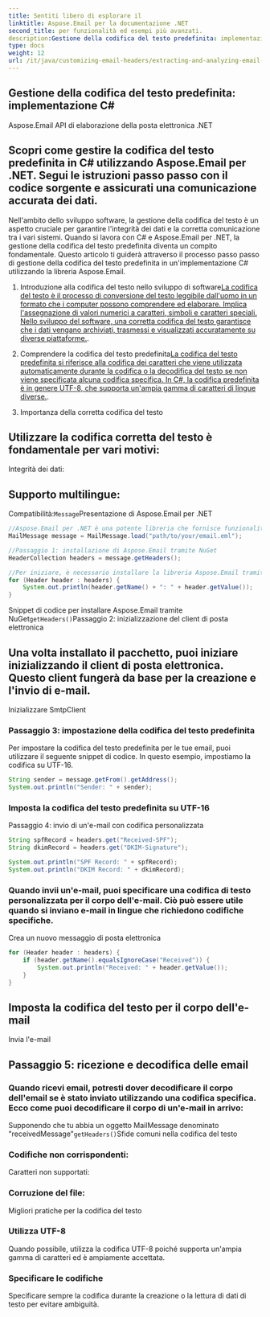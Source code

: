 ```yaml
---
title: Sentiti libero di esplorare il
linktitle: Aspose.Email per la documentazione .NET
second_title: per funzionalità ed esempi più avanzati.
description:Gestione della codifica del testo predefinita: implementazione C#
type: docs
weight: 12
url: /it/java/customizing-email-headers/extracting-and-analyzing-email-headers/
---
```


## Gestione della codifica del testo predefinita: implementazione C#

 Aspose.Email API di elaborazione della posta elettronica .NET

##  Scopri come gestire la codifica del testo predefinita in C# utilizzando Aspose.Email per .NET. Segui le istruzioni passo passo con il codice sorgente e assicurati una comunicazione accurata dei dati.

Nell'ambito dello sviluppo software, la gestione della codifica del testo è un aspetto cruciale per garantire l'integrità dei dati e la corretta comunicazione tra i vari sistemi. Quando si lavora con C# e Aspose.Email per .NET, la gestione della codifica del testo predefinita diventa un compito fondamentale. Questo articolo ti guiderà attraverso il processo passo passo di gestione della codifica del testo predefinita in un'implementazione C# utilizzando la libreria Aspose.Email.

1. Introduzione alla codifica del testo nello sviluppo di software[La codifica del testo è il processo di conversione del testo leggibile dall'uomo in un formato che i computer possono comprendere ed elaborare. Implica l'assegnazione di valori numerici a caratteri, simboli e caratteri speciali. Nello sviluppo del software, una corretta codifica del testo garantisce che i dati vengano archiviati, trasmessi e visualizzati accuratamente su diverse piattaforme.](https://www.oracle.com/java/technologies/javase-downloads.html).

2. Comprendere la codifica del testo predefinita[La codifica del testo predefinita si riferisce alla codifica dei caratteri che viene utilizzata automaticamente durante la codifica o la decodifica del testo se non viene specificata alcuna codifica specifica. In C#, la codifica predefinita è in genere UTF-8, che supporta un'ampia gamma di caratteri di lingue diverse.](https://releases.aspose.com/email/java/).

3. Importanza della corretta codifica del testo

## Utilizzare la codifica corretta del testo è fondamentale per vari motivi:

Integrità dei dati:

## Supporto multilingue:

Compatibilità:`Message`Presentazione di Aspose.Email per .NET

```java
//Aspose.Email per .NET è una potente libreria che fornisce funzionalità complete di elaborazione della posta elettronica per le applicazioni .NET. Ti consente di creare, manipolare e inviare e-mail utilizzando una varietà di formati e protocolli.
MailMessage message = MailMessage.load("path/to/your/email.eml");

//Passaggio 1: installazione di Aspose.Email tramite NuGet
HeaderCollection headers = message.getHeaders();

//Per iniziare, è necessario installare la libreria Aspose.Email tramite NuGet. Apri il tuo progetto in Visual Studio e usa NuGet Package Manager per cercare e installare il pacchetto "Aspose.Email".
for (Header header : headers) {
    System.out.println(header.getName() + ": " + header.getValue());
}
```

 Snippet di codice per installare Aspose.Email tramite NuGet`getHeaders()`Passaggio 2: inizializzazione del client di posta elettronica

## Una volta installato il pacchetto, puoi iniziare inizializzando il client di posta elettronica. Questo client fungerà da base per la creazione e l'invio di e-mail.

 Inizializzare SmtpClient

### Passaggio 3: impostazione della codifica del testo predefinita

Per impostare la codifica del testo predefinita per le tue email, puoi utilizzare il seguente snippet di codice. In questo esempio, impostiamo la codifica su UTF-16.

```java
String sender = message.getFrom().getAddress();
System.out.println("Sender: " + sender);
```

###  Imposta la codifica del testo predefinita su UTF-16

Passaggio 4: invio di un'e-mail con codifica personalizzata

```java
String spfRecord = headers.get("Received-SPF");
String dkimRecord = headers.get("DKIM-Signature");

System.out.println("SPF Record: " + spfRecord);
System.out.println("DKIM Record: " + dkimRecord);
```

### Quando invii un'e-mail, puoi specificare una codifica di testo personalizzata per il corpo dell'e-mail. Ciò può essere utile quando si inviano e-mail in lingue che richiedono codifiche specifiche.

 Crea un nuovo messaggio di posta elettronica

```java
for (Header header : headers) {
    if (header.getName().equalsIgnoreCase("Received")) {
        System.out.println("Received: " + header.getValue());
    }
}
```

##  Imposta la codifica del testo per il corpo dell'e-mail

 Invia l'e-mail

## Passaggio 5: ricezione e decodifica delle email

### Quando ricevi email, potresti dover decodificare il corpo dell'email se è stato inviato utilizzando una codifica specifica. Ecco come puoi decodificare il corpo di un'e-mail in arrivo:

 Supponendo che tu abbia un oggetto MailMessage denominato "receivedMessage"`getHeaders()`Sfide comuni nella codifica del testo

### Codifiche non corrispondenti:

Caratteri non supportati:

### Corruzione del file:

Migliori pratiche per la codifica del testo

### Utilizza UTF-8

Quando possibile, utilizza la codifica UTF-8 poiché supporta un'ampia gamma di caratteri ed è ampiamente accettata.

### Specificare le codifiche

Specificare sempre la codifica durante la creazione o la lettura di dati di testo per evitare ambiguità.